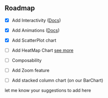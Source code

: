 ## Roadmap


- [x] Add Interactivity ([Docs](https://github.com/imaNNeoFighT/fl_chart/blob/master/repo_files/documentations/handle_touches.md))

- [x] Add Animations ([Docs](https://github.com/imaNNeoFighT/fl_chart/blob/master/repo_files/documentations/handle_animations.md))

- [x] Add ScatterPlot chart

- [ ] Add HeatMap Chart [see more](https://altair-viz.github.io/gallery/simple_heatmap.html)

- [ ] Composability

- [ ] Add Zoom feature

- [ ] Add stacked column chart (on our BarChart)

let me know your suggestions to add here